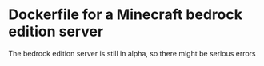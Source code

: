 # Dockerfile for a Minecraft bedrock edition server

The bedrock edition server is still in alpha, so there might be serious errors
